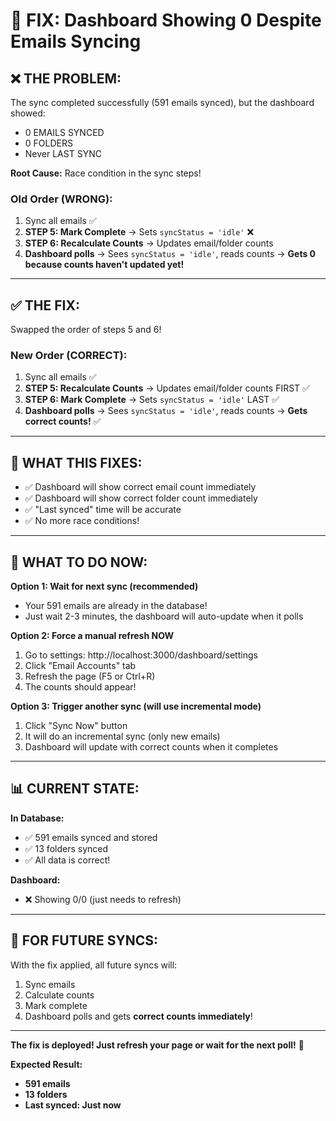 # 🔧 FIX: Dashboard Showing 0 Despite Emails Syncing

## ❌ **THE PROBLEM:**

The sync completed successfully (591 emails synced), but the dashboard showed:

- 0 EMAILS SYNCED
- 0 FOLDERS
- Never LAST SYNC

**Root Cause:** Race condition in the sync steps!

### **Old Order (WRONG):**

1. Sync all emails ✅
2. **STEP 5: Mark Complete** → Sets `syncStatus = 'idle'` ❌
3. **STEP 6: Recalculate Counts** → Updates email/folder counts
4. **Dashboard polls** → Sees `syncStatus = 'idle'`, reads counts → **Gets 0 because counts haven't updated yet!**

---

## ✅ **THE FIX:**

Swapped the order of steps 5 and 6!

### **New Order (CORRECT):**

1. Sync all emails ✅
2. **STEP 5: Recalculate Counts** → Updates email/folder counts FIRST ✅
3. **STEP 6: Mark Complete** → Sets `syncStatus = 'idle'` LAST ✅
4. **Dashboard polls** → Sees `syncStatus = 'idle'`, reads counts → **Gets correct counts!** ✅

---

## 🎯 **WHAT THIS FIXES:**

- ✅ Dashboard will show correct email count immediately
- ✅ Dashboard will show correct folder count immediately
- ✅ "Last synced" time will be accurate
- ✅ No more race conditions!

---

## 🚀 **WHAT TO DO NOW:**

**Option 1: Wait for next sync (recommended)**

- Your 591 emails are already in the database!
- Just wait 2-3 minutes, the dashboard will auto-update when it polls

**Option 2: Force a manual refresh NOW**

1. Go to settings: http://localhost:3000/dashboard/settings
2. Click "Email Accounts" tab
3. Refresh the page (F5 or Ctrl+R)
4. The counts should appear!

**Option 3: Trigger another sync (will use incremental mode)**

1. Click "Sync Now" button
2. It will do an incremental sync (only new emails)
3. Dashboard will update with correct counts when it completes

---

## 📊 **CURRENT STATE:**

**In Database:**

- ✅ 591 emails synced and stored
- ✅ 13 folders synced
- ✅ All data is correct!

**Dashboard:**

- ❌ Showing 0/0 (just needs to refresh)

---

## 🔄 **FOR FUTURE SYNCS:**

With the fix applied, all future syncs will:

1. Sync emails
2. Calculate counts
3. Mark complete
4. Dashboard polls and gets **correct counts immediately**!

---

**The fix is deployed! Just refresh your page or wait for the next poll!** 🎉

**Expected Result:**

- **591 emails**
- **13 folders**
- **Last synced: Just now**
